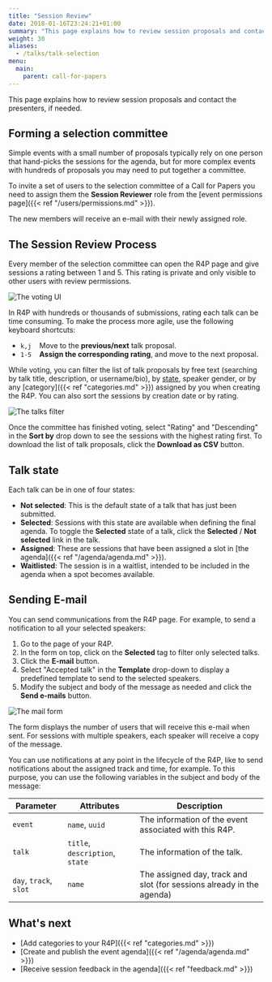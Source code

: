 ```yaml
---
title: "Session Review"
date: 2018-01-16T23:24:21+01:00
summary: "This page explains how to review session proposals and contact the presenters, if needed."
weight: 30
aliases:
  - /talks/talk-selection
menu:
  main:
    parent: call-for-papers
---
```


This page explains how to review session proposals and contact the presenters, if needed.

## Forming a selection committee

Simple events with a small number of proposals typically rely on one person that hand-picks the sessions for the agenda, but for more complex events with hundreds of proposals you may need to put together a committee.

To invite a set of users to the selection committee of a Call for Papers you need to assign them the **Session Reviewer** role from the [event permissions page]({{< ref "/users/permissions.md" >}}).

The new members will receive an e-mail with their newly assigned role.

## The Session Review Process

Every member of the selection committee can open the R4P page and give sessions a rating between 1 and 5. This rating is private and only visible to other users with review permissions.

![The voting UI](/img/screenshots/talks/talks-vote.jpg)

<aside class="note">
<p>
In R4P with hundreds or thousands of submissions, rating each talk can be time consuming. To make the process more agile, use the following keyboard shortcuts:
</p>
<ul>
<li><code>k,j</code>&nbsp; &nbsp; Move to the <b>previous/next</b> talk proposal.
</li>
<li><code>1-5</code>&nbsp; &nbsp; <b>Assign the corresponding rating</b>, and move to the next proposal.
</li>
</dl> 
</aside>

While voting, you can filter the list of talk proposals by free text (searching by talk title, description, or username/bio), by [state](#talk-state), speaker gender, or by any [category]({{< ref "categories.md" >}}) assigned by you when creating the R4P. You can also sort the sessions by creation date or by rating.

![The talks filter](/img/screenshots/talks/talks-filter.jpg)

Once the committee has finished voting, select "Rating" and "Descending" in the **Sort by** drop down to see the sessions with the highest rating first. To download the list of talk proposals, click the **Download as CSV** button.

## Talk state

Each talk can be in one of four states:

- **Not selected**: This is the default state of a talk that has just been submitted.
- **Selected**: Sessions with this state are available when defining the final agenda. To toggle the **Selected** state of a talk, click the **Selected** / **Not selected** link in the talk.
- **Assigned**: These are sessions that have been assigned a slot in [the agenda]({{< ref "/agenda/agenda.md" >}}).
- **Waitlisted**: The session is in a waitlist, intended to be included in the agenda when a spot becomes available.

## Sending E-mail

You can send communications from the R4P page. For example, to send a notification to all your selected speakers:

1. Go to the page of your R4P.
2. In the form on top, click on the **Selected** tag to filter only selected talks.
3. Click the **E-mail** button.
4. Select "Accepted talk" in the **Template** drop-down to display a predefined template to send to the selected speakers.
5. Modify the subject and body of the message as needed and click the **Send e-mails** button.

![The mail form](/img/screenshots/talks/mail.jpg)

The form displays the number of users that will receive this e-mail when sent. For sessions with multiple speakers, each speaker will receive a copy of the message.

You can use notifications at any point in the lifecycle of the R4P, like to send notifications about the assigned track and time, for example. To this purpose, you can use the following variables in the subject and body of the message:

| Parameter              | Attributes                      | Description                                                           |
| ---------------------- | ------------------------------- | --------------------------------------------------------------------- |
| `event`                | `name`, `uuid`                  | The information of the event associated with this R4P.                |
| `talk`                 | `title`, `description`, `state` | The information of the talk.                                          |
| `day`, `track`, `slot` | `name`                          | The assigned day, track and slot (for sessions already in the agenda) |

## What's next

- [Add categories to your R4P]({{< ref "categories.md" >}})
- [Create and publish the event agenda]({{< ref "/agenda/agenda.md" >}})
- [Receive session feedback in the agenda]({{< ref "feedback.md" >}})
